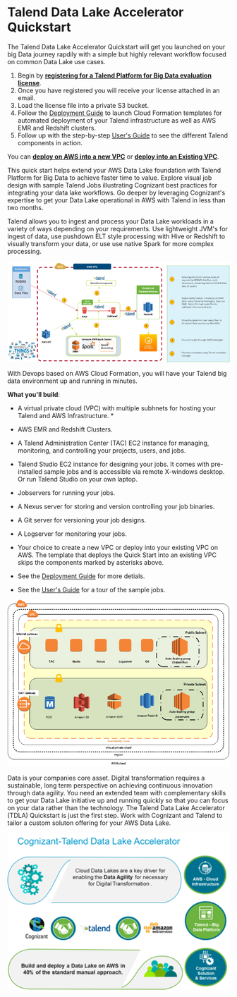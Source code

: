 # Talend Data Lake Accelerator Quickstart

The Talend Data Lake Accelerator Quickstart will get you launched on your big Data journey rapdily with a simple but highly relevant workflow focused on common Data Lake use cases.

1. Begin by **[registering for a Talend Platform for Big Data evaluation license](https://info.talend.com/trial-talend-aws-quickstart.html)**.  
2. Once you have registered you will receive your license attached in an email.
3. Load the license file into a private S3 bucket.
3. Follow the [Deployment Guide](https://s3.amazonaws.com/docs.quickstart.talend/Out+of+the+Box+Datalake+-+Deployment+Guide.pdf) to launch Cloud Formation templates for automated deployment of your Talend infrastructure as well as AWS EMR and Redshift clusters.
4. Follow up with the step-by-step [User's Guide](https://s3.amazonaws.com/docs.quickstart.talend/Out+of+the+Box+Data+Lake+-+User+Guide.pdf) to see the different Talend components in action.

You can **[deploy on AWS into a new VPC](https://console.aws.amazon.com/cloudformation/home?region=us-east-1#/stacks/new?templateURL=https://s3.amazonaws.com/oodle.app.talend/templates/oodle-master.template)** or **[deploy into an Existing VPC](https://console.aws.amazon.com/cloudformation/home?region=us-east-1#/stacks/new?templateURL=https://s3.amazonaws.com/oodle.app.talend/templates/oodle.template)**.

This quick start helps extend your AWS Data Lake foundation with Talend Platform for Big Data to achieve faster time to value.  Explore visual job design with sample Talend Jobs illustrating Cognizant best practices for integrating your data lake workflows.  Go deeper by leveraging Cognizant's expertise to get your Data Lake operational in AWS with Talend in less than two months.

Talend allows you to ingest and process your Data Lake workloads in a variety of ways depending on your requirements.  Use lightweight JVM's for ingest of data, use pushdown ELT style processing with Hive or Redshift to visually transform your data, or use use native Spark for more complex processing.

![Talend Quickstart Workflow](talend-quickstart-workflow.png)

With Devops based on AWS Cloud Formation, you will have your Talend big data environment up and running in minutes.

**What you'll build**:

* A virtual private cloud (VPC) with multiple subhnets for hosting your Talend and AWS Infrastructure. *

* AWS EMR and Redshift Clusters.

* A Talend Administration Center (TAC) EC2 instance for managing, monitoring, and controlling your projects, users, and jobs.

* Talend Studio EC2 instance for designing your jobs.  It comes with pre-installed sample jobs and is accessible via remote X-windows desktop.  Or run Talend Studio on your own laptop.

* Jobservers for running your jobs.

* A Nexus server for storing and version controlling your job binaries.

* A Git server for versioning your job designs.

* A Logserver for monitoring your jobs.

* Your choice to create a new VPC or deploy into your existing VPC on AWS. The template that deploys the Quick Start into an existing VPC skips the components marked by asterisks above.

* See the [Deployment Guide](https://s3.amazonaws.com/docs.quickstart.talend/Out+of+the+Box+Datalake+-+Deployment+Guide.pdf) for more detials.

* See the [User's Guide](https://s3.amazonaws.com/docs.quickstart.talend/Out+of+the+Box+Data+Lake+-+User+Guide.pdf) for a tour of the sample jobs.

![Talend Quickstart Architecture](talend-quickstart-architecture.png)

Data is your companies core asset.  Digital transformation requires a sustainable, long term perspective on achieving continuous innovation through data agility.  You need an extended team with complementary skills to get your Data Lake initiative up and running quickly so that you can focus on your data rather than the technology.  The Talend Data Lake Accelerator (TDLA) Quickstart is just the first step.  Work with Cognizant and Talend to tailor a custom soluton offering for your AWS Data Lake.

![Data Agility](data-agility.png)
